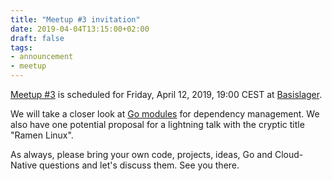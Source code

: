 ```yaml
---
title: "Meetup #3 invitation"
date: 2019-04-04T13:15:00+02:00
draft: false
tags:
- announcement
- meetup
---
```


[Meetup #3](https://www.meetup.com/Leipzig-Golang/events/260338152/)
is scheduled for Friday, April 12, 2019, 19:00 CEST at
[Basislager](https://www.basislager.co/).

We will take a closer look at [Go
modules](https://github.com/golang/go/wiki/Modules) for dependency management.
We also have one potential proposal for a lightning talk with the cryptic title
"Ramen Linux".

As always, please bring your own code, projects, ideas, Go and Cloud-Native questions and let's discuss them. See you there.


